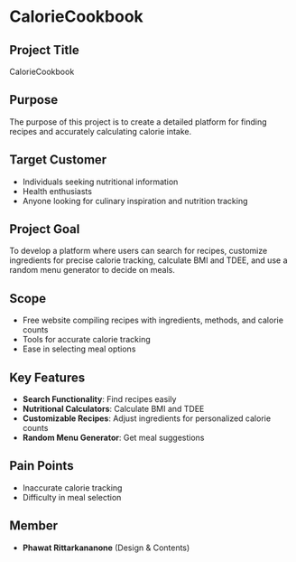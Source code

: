 # CalorieCookbook

## Project Title
CalorieCookbook

## Purpose
The purpose of this project is to create a detailed platform for finding recipes and accurately calculating calorie intake.

## Target Customer
- Individuals seeking nutritional information
- Health enthusiasts
- Anyone looking for culinary inspiration and nutrition tracking

## Project Goal
To develop a platform where users can search for recipes, customize ingredients for precise calorie tracking, calculate BMI and TDEE, and use a random menu generator to decide on meals.

## Scope
- Free website compiling recipes with ingredients, methods, and calorie counts
- Tools for accurate calorie tracking
- Ease in selecting meal options

## Key Features
- **Search Functionality**: Find recipes easily
- **Nutritional Calculators**: Calculate BMI and TDEE
- **Customizable Recipes**: Adjust ingredients for personalized calorie counts
- **Random Menu Generator**: Get meal suggestions

## Pain Points
- Inaccurate calorie tracking
- Difficulty in meal selection

## Member
- **Phawat Rittarkananone** (Design & Contents)
